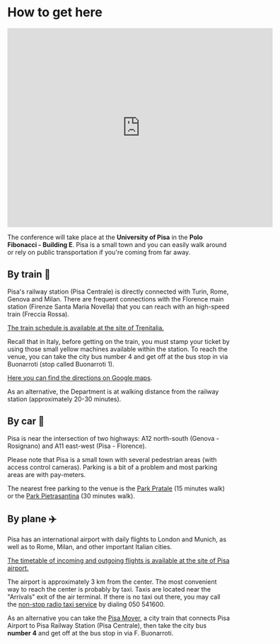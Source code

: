 # How to get here

<div class="google-maps">
<iframe src="https://www.google.com/maps/embed?pb=!1m18!1m12!1m3!1d720.8663979883096!2d10.40789442918113!3d43.72165386791953!2m3!1f0!2f0!3f0!3m2!1i1024!2i768!4f13.1!3m3!1m2!1s0x12d591bb74049877%3A0xc0524b80ebd5e34f!2sEdificio+E+-+Polo+Fibonacci!5e0!3m2!1sen!2sde!4v1519591754020" width="600" height="450" frameborder="0" style="border:0" allowfullscreen></iframe>
</div>

The conference will take place at the **University of Pisa** in the **Polo Fibonacci - Building E**. Pisa is a small town and you can easily walk around or rely on public transportation if you're coming from far away.


## By train 🚄
Pisa's railway station (Pisa Centrale) is directly connected with Turin, Rome, Genova and Milan. There are frequent connections with the Florence main station (Firenze Santa Maria Novella) that you can reach with an high-speed train (Freccia Rossa). 

[The train schedule is available at the site of Trenitalia.](http://www.trenitalia.com)

Recall that in Italy, before getting on the train, you must stamp your ticket by using those small yellow machines available within the station. 
To reach the venue, you can take the city bus number 4 and get off at the bus stop in via Buonarroti (stop called Buonarroti 1).

[Here you can find the directions on Google maps](https://goo.gl/maps/i8kgqhRBj752). 

As an alternative, the Department is at walking distance from the railway station (approximately 20-30 minutes).


## By car 🚗
Pisa is near the intersection of two highways: A12 north-south (Genova - Rosignano) and A11 east-west (Pisa - Florence). 

Please note that Pisa is a small town with several pedestrian areas (with access control cameras). Parking is a bit of a problem and most parking areas are with pay-meters. 

The nearest free parking to the venue is the [Park Pratale](https://goo.gl/maps/1xpJnXVLowJ2) (15 minutes walk) or the [Park Pietrasantina](https://goo.gl/maps/Cbi9aZy5qi92) (30 minutes walk).

## By plane ✈️
Pisa has an international airport with daily flights to London and Munich, as well as to Rome, Milan, and other important Italian cities. 

[The timetable of incoming and outgoing flights is available at the site of Pisa airport.](http://www.pisa-airport.com/it/i-passeggeri/arrivi/orario-generale.html)

The airport is approximately 3 km from the center. The most convenient way to reach the center is probably by taxi. Taxis are located near the "Arrivals" exit of the air terminal. If there is no taxi out there, you may call the [non-stop radio taxi service](http://www.cotapi.it/en/) by dialing 050 541600. 

As an alternative you can take the [Pisa Mover](http://pisa-mover.com/en/), a city train that connects Pisa Airport to Pisa Railway Station (Pisa Centrale), then take the city bus **number 4** and get off at the bus stop in via F. Buonarroti.
